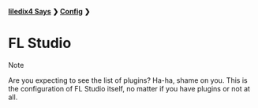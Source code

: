 **[liledix4 Says](../../README.md) ❯ [Config](../README.md) ❯**

# FL Studio

> [!NOTE]
> Are you expecting to see the list of plugins? Ha-ha, shame on you. This is the configuration of FL Studio itself, no matter if you have plugins or not at all.